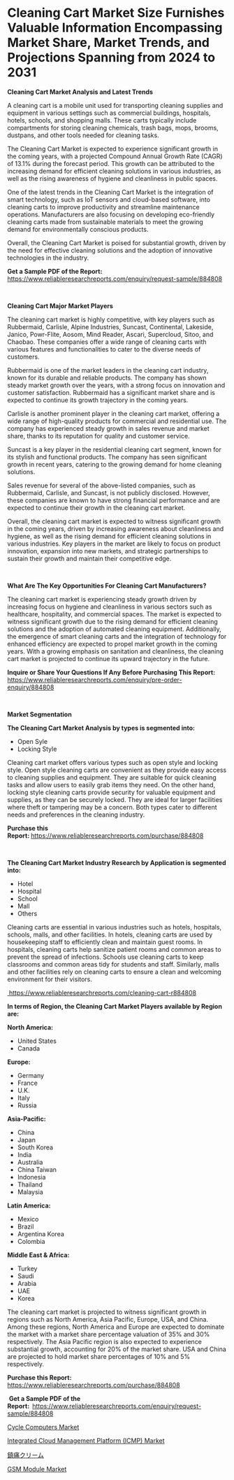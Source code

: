 <p><h1>Cleaning Cart Market Size Furnishes Valuable Information Encompassing Market Share, Market Trends, and Projections Spanning from 2024 to 2031</h1></p><p><strong>Cleaning Cart Market Analysis and Latest Trends</strong></p>
<p><p>A cleaning cart is a mobile unit used for transporting cleaning supplies and equipment in various settings such as commercial buildings, hospitals, hotels, schools, and shopping malls. These carts typically include compartments for storing cleaning chemicals, trash bags, mops, brooms, dustpans, and other tools needed for cleaning tasks.</p><p>The Cleaning Cart Market is expected to experience significant growth in the coming years, with a projected Compound Annual Growth Rate (CAGR) of 13.1% during the forecast period. This growth can be attributed to the increasing demand for efficient cleaning solutions in various industries, as well as the rising awareness of hygiene and cleanliness in public spaces.</p><p>One of the latest trends in the Cleaning Cart Market is the integration of smart technology, such as IoT sensors and cloud-based software, into cleaning carts to improve productivity and streamline maintenance operations. Manufacturers are also focusing on developing eco-friendly cleaning carts made from sustainable materials to meet the growing demand for environmentally conscious products.</p><p>Overall, the Cleaning Cart Market is poised for substantial growth, driven by the need for effective cleaning solutions and the adoption of innovative technologies in the industry.</p></p>
<p><strong>Get a Sample PDF of the Report:&nbsp;</strong> <a href="https://www.reliableresearchreports.com/enquiry/request-sample/884808">https://www.reliableresearchreports.com/enquiry/request-sample/884808</a></p>
<p>&nbsp;</p>
<p><strong>Cleaning Cart Major Market Players</strong></p>
<p><p>The cleaning cart market is highly competitive, with key players such as Rubbermaid, Carlisle, Alpine Industries, Suncast, Continental, Lakeside, Janico, Powr-Flite, Aosom, Mind Reader, Ascari, Supercloud, Sitoo, and Chaobao. These companies offer a wide range of cleaning carts with various features and functionalities to cater to the diverse needs of customers.</p><p>Rubbermaid is one of the market leaders in the cleaning cart industry, known for its durable and reliable products. The company has shown steady market growth over the years, with a strong focus on innovation and customer satisfaction. Rubbermaid has a significant market share and is expected to continue its growth trajectory in the coming years.</p><p>Carlisle is another prominent player in the cleaning cart market, offering a wide range of high-quality products for commercial and residential use. The company has experienced steady growth in sales revenue and market share, thanks to its reputation for quality and customer service.</p><p>Suncast is a key player in the residential cleaning cart segment, known for its stylish and functional products. The company has seen significant growth in recent years, catering to the growing demand for home cleaning solutions.</p><p>Sales revenue for several of the above-listed companies, such as Rubbermaid, Carlisle, and Suncast, is not publicly disclosed. However, these companies are known to have strong financial performance and are expected to continue their growth in the cleaning cart market.</p><p>Overall, the cleaning cart market is expected to witness significant growth in the coming years, driven by increasing awareness about cleanliness and hygiene, as well as the rising demand for efficient cleaning solutions in various industries. Key players in the market are likely to focus on product innovation, expansion into new markets, and strategic partnerships to sustain their growth and maintain their competitive edge.</p></p>
<p>&nbsp;</p>
<p><strong>What Are The Key Opportunities For Cleaning Cart Manufacturers?</strong></p>
<p><p>The cleaning cart market is experiencing steady growth driven by increasing focus on hygiene and cleanliness in various sectors such as healthcare, hospitality, and commercial spaces. The market is expected to witness significant growth due to the rising demand for efficient cleaning solutions and the adoption of automated cleaning equipment. Additionally, the emergence of smart cleaning carts and the integration of technology for enhanced efficiency are expected to propel market growth in the coming years. With a growing emphasis on sanitation and cleanliness, the cleaning cart market is projected to continue its upward trajectory in the future.</p></p>
<p><strong>Inquire or Share Your Questions If Any Before Purchasing This Report:</strong> <a href="https://www.reliableresearchreports.com/enquiry/pre-order-enquiry/884808">https://www.reliableresearchreports.com/enquiry/pre-order-enquiry/884808</a></p>
<p>&nbsp;</p>
<p><strong>Market Segmentation</strong></p>
<p><strong>The Cleaning Cart Market Analysis by types is segmented into:</strong></p>
<p><ul><li>Open Syle</li><li>Locking Style</li></ul></p>
<p><p>Cleaning cart market offers various types such as open style and locking style. Open style cleaning carts are convenient as they provide easy access to cleaning supplies and equipment. They are suitable for quick cleaning tasks and allow users to easily grab items they need. On the other hand, locking style cleaning carts provide security for valuable equipment and supplies, as they can be securely locked. They are ideal for larger facilities where theft or tampering may be a concern. Both types cater to different needs and preferences in the cleaning industry.</p></p>
<p><strong>Purchase this Report:&nbsp;</strong><a href="https://www.reliableresearchreports.com/purchase/884808">https://www.reliableresearchreports.com/purchase/884808</a></p>
<p>&nbsp;</p>
<p><strong>The Cleaning Cart Market Industry Research by Application is segmented into:</strong></p>
<p><ul><li>Hotel</li><li>Hospital</li><li>School</li><li>Mall</li><li>Others</li></ul></p>
<p><p>Cleaning carts are essential in various industries such as hotels, hospitals, schools, malls, and other facilities. In hotels, cleaning carts are used by housekeeping staff to efficiently clean and maintain guest rooms. In hospitals, cleaning carts help sanitize patient rooms and common areas to prevent the spread of infections. Schools use cleaning carts to keep classrooms and common areas tidy for students and staff. Similarly, malls and other facilities rely on cleaning carts to ensure a clean and welcoming environment for their visitors.</p></p>
<p><a href="https://www.reliableresearchreports.com/cleaning-cart-r884808">&nbsp;https://www.reliableresearchreports.com/cleaning-cart-r884808</a></p>
<p><strong>In terms of Region, the Cleaning Cart Market Players available by Region are:</strong></p>
<p>
    <p> <strong> North America: </strong>
        <ul>
            <li>United States</li>
            <li>Canada</li>
        </ul>
        </p> 
    <p> <strong> Europe: </strong>
        <ul>
            <li>Germany</li>
            <li>France</li>
            <li>U.K.</li>
            <li>Italy</li>
            <li>Russia</li>
        </ul>
        </p> 
    <p> <strong> Asia-Pacific: </strong>
        <ul>
            <li>China</li>
            <li>Japan</li>
            <li>South Korea</li>
            <li>India</li>
            <li>Australia</li>
            <li>China Taiwan</li>
            <li>Indonesia</li>
            <li>Thailand</li>
            <li>Malaysia</li>
        </ul>
        </p> 
    <p> <strong> Latin America: </strong>
        <ul>
            <li>Mexico</li>
            <li>Brazil</li>
            <li>Argentina Korea</li>
            <li>Colombia</li>
        </ul>
        </p> 
    <p> <strong> Middle East & Africa: </strong>
        <ul>
            <li>Turkey</li>
            <li>Saudi</li>
            <li>Arabia</li>
            <li>UAE</li>
            <li>Korea</li>
        </ul>
    </p>
    </p>
<p><p>The cleaning cart market is projected to witness significant growth in regions such as North America, Asia Pacific, Europe, USA, and China. Among these regions, North America and Europe are expected to dominate the market with a market share percentage valuation of 35% and 30% respectively. The Asia Pacific region is also expected to experience substantial growth, accounting for 20% of the market share. USA and China are projected to hold market share percentages of 10% and 5% respectively.</p></p>
<p><strong>Purchase this Report: </strong><a href="https://www.reliableresearchreports.com/purchase/884808">https://www.reliableresearchreports.com/purchase/884808</a></p>
<p>&nbsp;<strong>Get a Sample PDF of the Report:&nbsp;&nbsp;</strong><a href="https://www.reliableresearchreports.com/enquiry/request-sample/884808">https://www.reliableresearchreports.com/enquiry/request-sample/884808</a></p>
<p><strong></strong></p>
<p><p><a href="https://github.com/marthawweekle/Market-Research-Report-List-2/blob/main/cycle-computers-market.md">Cycle Computers Market</a></p><p><a href="https://issuu.com/reportprime-2/docs/integrated-cloud-management-platform-icmp-market-s">Integrated Cloud Management Platform (ICMP) Market</a></p><p><a href="https://github.com/luffiazaza/Market-Research-Report-List-3/blob/main/529038434208.md">鎮痛クリーム</a></p><p><a href="https://github.com/SheilaBruen2023/Market-Research-Report-List-2/blob/main/gsm-module-market.md">GSM Module Market</a></p></p>